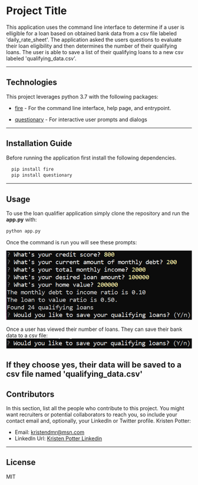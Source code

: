 # Project Title

This application uses the command line interface to determine if a user is elligible for a loan based on obtained bank data from a csv file labeled 'daily_rate_sheet'. The application asked the users questions to evaluate their loan eligibility and then determines the number of their qualifying loans. The user is able to save a list of their qualifying loans to a new csv labeled 'qualifying_data.csv'.

---

## Technologies

This project leverages python 3.7 with the following packages:

* [fire](https://github.com/google/python-fire) - For the command line interface, help page, and entrypoint.

* [questionary](https://github.com/tmbo/questionary) - For interactive user prompts and dialogs

---

## Installation Guide

Before running the application first install the following dependencies.

```python
  pip install fire
  pip install questionary
```

---

## Usage

To use the loan qualifier application simply clone the repository and run the **app.py** with:

```python
python app.py
```

Once the command is run you will see these prompts:

![Loan Qualifier Prompts](loan_qualifier_prompts.png)

Once a user has viewed their number of loans. They can save their bank data to a csv file:
![Bank Data List](save.png)

If they choose yes, their data will be saved to a csv file named 'qualifying_data.csv'
---

## Contributors

In this section, list all the people who contribute to this project. You might want recruiters or potential collaborators to reach you, so include your contact email and, optionally, your LinkedIn or Twitter profile.
Kristen Potter:
* Email: kristendmr@msn.com
* LinkedIn Url: [Kristen Potter Linkedin](https://www.linkedin.com/in/kristen-potter-b17826113)

---

## License

MIT

